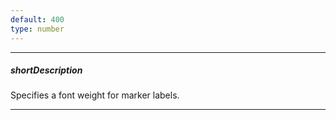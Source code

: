 ```yaml
---
default: 400
type: number
---
```

---
##### shortDescription
Specifies a font weight for marker labels.

---
